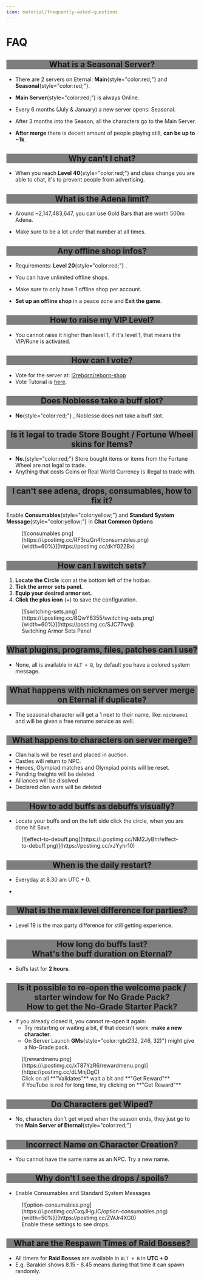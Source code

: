 ```yaml
---
icon: material/frequently-asked-questions
---
```


<style>
h2 {
    background-color: rgba(0, 0, 0, 0.5);
    text-align: center;
}
</style>

# FAQ

## What is a Seasonal Server?

- There are 2 servers on Eternal: **Main**{style="color:red;"} and **Seasonal**{style="color:red;"}.

- **Main Server**{style="color:red;"} is always Online.

- Every 6 months (July & January) a new server opens: Seasonal.

- After 3 months into the Season, all the characters go to the Main Server.

- **After merge** there is decent amount of people playing still, **can be up to ~1k**.

## Why can't I chat?

- When you reach **Level 40**{style="color:red;"} and class change you are able to chat, it's to prevent people from advertising.

## What is the Adena limit?

- Around ~2,147,483,647, you can use Gold Bars that are worth 500m Adena.

- Make sure to be a lot under that number at all times.

## Any offline shop infos?

- Requirements: **Level 20**{style="color:red;"} .

- You can have unlimited offline shops.

- Make sure to only have 1 offline shop per account.

- **Set up an offline shop** in a peace zone and **Exit the game**.

## How to raise my VIP Level?

- You cannot raise it higher than level 1, if it's level 1, that means the VIP/Rune is activated.

## How can I vote?

- Vote for the server at: [l2reborn/reborn-shop](https://l2reborn.org/reborn-shop/#eternal-il-x10)
- Vote Tutorial is [here](../gameplay/progression/voting.md).

## Does Noblesse take a buff slot?

- **No**{style="color:red;"} , Noblesse does not take a buff slot.

## Is it legal to trade Store Bought / Fortune Wheel skins for Items?

- **No.**{style="color:red;"}  Store bought items or items from the Fortune Wheel are not legal to trade.
- Anything that costs Coins or Real World Currency is illegal to trade with.

## I can't see adena, drops, consumables, how to fix it?
Enable **Consumables**{style="color:yellow;"} and **Standard System Message**{style="color:yellow;"} in **Chat Common Options**
<figure markdown>
[![consumables.png](https://i.postimg.cc/RF3nzGn4/consumables.png){width=60%}](https://postimg.cc/dkY022Bx)
</figure>

## How can I switch sets?

1. **Locate the Circle** icon at the bottom left of the hotbar.
2. **Tick the armor sets panel.**
3. **Equip your desired armor set.**
4. **Click the plus icon** (+) to save the configuration.

<figure markdown>
[![switching-sets.png](https://i.postimg.cc/BQwY6355/switching-sets.png){width=60%}](https://postimg.cc/SJC7Twvj)
<figcaption>Switching Armor Sets Panel</figcaption>
</figure>


## What plugins, programs, files, patches can I use?

- None, all is available in `ALT + B`, by default you have a colored system message.

## What happens with nicknames on server merge on Eternal if duplicate?

- The seasonal character will get a 1 next to their name, like: `nickname1` and will be given a free rename service as well.

## What happens to characters on server merge?

- Clan halls will be reset and placed in auction.
- Castles will return to NPC.
- Heroes, Olympiad matches and Olympiad points will be reset.
- Pending freights will be deleted
- Alliances will be disolved
- Declared clan wars will be deleted

## How to add buffs as debuffs visually?

- Locate your buffs and on the left side click the circle, when you are done hit Save.

<figure markdown>
[![effect-to-debuff.png](https://i.postimg.cc/NM2JyBhr/effect-to-debuff.png)](https://postimg.cc/xJYyhr10)
</figure>

## When is the daily restart?

- Everyday at 8.30 am UTC + 0.
<ul>
<li id="utc-time"></li>
</ul>

## What is the max level difference for parties?

- Level 19 is the max party difference for still getting experience.

## How long do buffs last? <br> What's the buff duration on Eternal?

- Buffs last for **2 hours**.

## Is it possible to re-open the welcome pack / starter window for No Grade Pack? <br> How to get the No-Grade Starter Pack?
- If you already closed it, you cannot re-open it again:
    - Try restarting or waiting a bit, if that doesn't work: **make a new character**.
    - On Server Launch **GMs**{style="color:rgb(232, 246, 32)"} might give a No-Grade pack.

<figure markdown>
[![rewardmenu.png](https://i.postimg.cc/xT87YzR6/rewardmenu.png)](https://postimg.cc/dLMnjDgC)
<figcaption markdown>Click on all **"Validates"** wait a bit and **"Get Reward"** <br>if YouTube is red for long time, try clicking on **"Get Reward"**</figcaption>
</figure>

## Do Characters get Wiped?

- No, characters don't get wiped when the season ends, they just go to the **Main Server of Eternal**{style="color:red;"}

## Incorrect Name on Character Creation?

- You cannot have the same name as an NPC. Try a new name.

## Why don't I see the drops / spoils?

- Enable Consumables and Standard System Messages

<figure markdown>
[![option-consumables.png](https://i.postimg.cc/CxqJHgJC/option-consumables.png){width=50%}](https://postimg.cc/ZWJr4XG0)
<figcaption>Enable these settings to see drops.</figcaption>
</figure>

## What are the Respawn Times of Raid Bosses?

- All timers for **Raid Bosses** are available in `ALT + B` in **UTC + 0**
- E.g. Barakiel shows 8.15 - 8.45 means during that time it can spawn randomly.

<script src="../js/utctime.js" defer></script>



